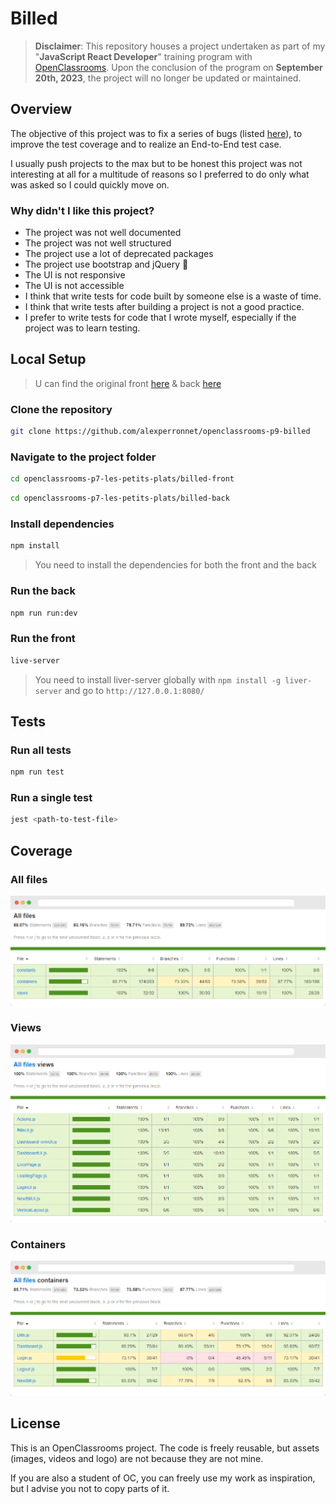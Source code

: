 # Billed

> **Disclaimer**: This repository houses a project undertaken as part of my "**JavaScript React Developer**" training program with [OpenClassrooms](https://openclassrooms.com/). Upon the conclusion of the program on **September 20th, 2023**, the project will no longer be updated or maintained.

## Overview

The objective of this project was to fix a series of bugs (listed [here](https://github.com/alexperronnet/openclassrooms-p9-billed/issues?q=is%3Aissue+is%3Aclosed)), to improve the test coverage and to realize an End-to-End test case.

I usually push projects to the max but to be honest this project was not interesting at all for a multitude of reasons so I preferred to do only what was asked so I could quickly move on.

### Why didn't I like this project?

- The project was not well documented
- The project was not well structured
- The project use a lot of deprecated packages
- The project use bootstrap and jQuery 🤢
- The UI is not responsive
- The UI is not accessible
- I think that write tests for code built by someone else is a waste of time.
- I think that write tests after building a project is not a good practice.
- I prefer to write tests for code that I wrote myself, especially if the project was to learn testing.

## Local Setup

> U can find the original front [here](https://github.com/OpenClassrooms-Student-Center/Billed-app-FR-Front) & back [here](https://github.com/OpenClassrooms-Student-Center/Billed-app-FR-back)

### Clone the repository

```bash
git clone https://github.com/alexperronnet/openclassrooms-p9-billed
```

### Navigate to the project folder

```bash
cd openclassrooms-p7-les-petits-plats/billed-front
```

```bash
cd openclassrooms-p7-les-petits-plats/billed-back
```

### Install dependencies

```bash
npm install
```

> You need to install the dependencies for both the front and the back

### Run the back

```bash
npm run run:dev
```

### Run the front

```bash
live-server
```

> You need to install liver-server globally with `npm install -g liver-server` and go to `http://127.0.0.1:8080/`

## Tests

### Run all tests

```bash
npm run test
```

### Run a single test

```bash
jest <path-to-test-file>
```

## Coverage

### All files

![All tests coverage](./docs/coverage-all-files.png)

### Views

![Views coverage](./docs/coverage-views.png)

### Containers

![Containers coverage](./docs/coverage-containers.png)

## License

This is an OpenClassrooms project. The code is freely reusable, but assets (images, videos and logo) are not because they are not mine.

If you are also a student of OC, you can freely use my work as inspiration, but I advise you not to copy parts of it.
